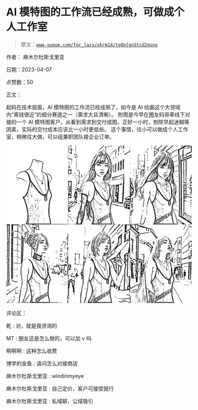 # AI 模特图的工作流已经成熟，可做成个人工作室

> 原文：[`www.yuque.com/for_lazy/xkrm14/tg0nlgn5tcd2qsno`](https://www.yuque.com/for_lazy/xkrm14/tg0nlgn5tcd2qsno)

作者： 麻木尔杜斯戈里亚

日期：2023-04-07

点赞数：50

正文：

起码在技术层面，AI 模特图的工作流已经成熟了，如今是 AI 绘画这个大领域内“离钱很近”的细分赛道之一（需求大且清晰）。 附图是今早在圈友码哥牵线下对接的一个 AI 模特图客户，从看到需求到交付成图，正好一小时，刨除早起迷糊等因素，实际的交付成本应该比一小时更低些。 这个事情，往小可以做成个人工作室，稍微往大做，可以组兼职团队接企业订单。

![](img/b8eb2753f229d5cc10ea7c03fcff0590.png)  

评论区：

乾 : 对，就是我咨询的

MT : 圈友这是怎么做的，可以加 v 吗

啊啊啊 : 这种怎么收费

博学的金鱼 : 请问怎么对接商店

麻木尔杜斯戈里亚 : windinmyeye

麻木尔杜斯戈里亚 : 自己定价，客户可接受就行

麻木尔杜斯戈里亚 : 私域聊，公域吸引

